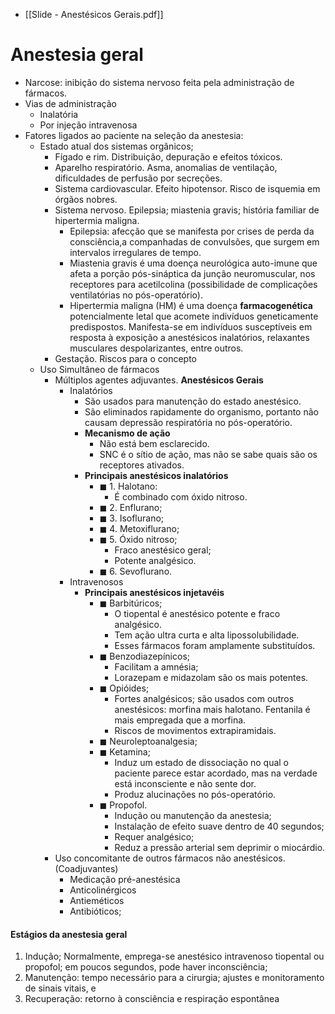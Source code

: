 - [[Slide - Anestésicos Gerais.pdf]]

# Anestesia geral
- Narcose: inibição do sistema nervoso feita pela administração de fármacos. 
- Vias de administração
	- Inalatória
	- Por injeção intravenosa
- Fatores ligados ao paciente na seleção da anestesia:
	- Estado atual dos sistemas orgânicos;
		- Fígado e rim. Distribuição, depuração e efeitos tóxicos.
		- Aparelho respiratório. Asma, anomalias de ventilação, dificuldades de perfusão por secreções.
		- Sistema cardiovascular. Efeito hipotensor. Risco de isquemia em órgãos nobres.
		- Sistema nervoso. Epilepsia; miastenia gravis; história familiar de hipertermia maligna.
			- Epilepsia: afecção que se manifesta por crises de perda da consciência,a companhadas de convulsões, que surgem em intervalos irregulares de tempo. 
			- Miastenia gravis é uma doença neurológica auto-imune que afeta a porção pós-sináptica da junção neuromuscular, nos receptores para acetilcolina (possibilidade de complicações ventilatórias no pós-operatório). 
			- Hipertermia maligna (HM) é uma doença **farmacogenética** potencialmente letal que acomete indivíduos geneticamente predispostos. Manifesta-se em indivíduos susceptíveis em resposta à exposição a anestésicos inalatórios, relaxantes musculares despolarizantes, entre outros.
		- Gestação. Riscos para o concepto
	- Uso Simultâneo de fármacos
		- Múltiplos agentes adjuvantes. **Anestésicos Gerais**
			- Inalatórios
				- São usados para manutenção do estado anestésico. 
				- São eliminados rapidamente do organismo, portanto não causam depressão respiratória no pós-operatório. 
				- **Mecanismo de ação**
					- Não está bem esclarecido. 
					- SNC é o sítio de ação, mas não se sabe quais são os receptores ativados. 
				- **Principais anestésicos inalatórios**
					- ◼ 1. Halotano: 
						- É combinado com óxido nitroso.
					- ◼ 2. Enflurano; 
					- ◼ 3. Isoflurano; 
					- ◼ 4. Metoxiflurano;
					- ◼ 5. Óxido nitroso; 
						- Fraco anestésico geral; 
						- Potente analgésico. 
					- ◼ 6. Sevoflurano.
			- Intravenosos 
				- **Principais anestésicos injetavéis**
					- ◼ Barbitúricos;
						- O tiopental é anestésico potente e fraco analgésico.
						- Tem ação ultra curta e alta lipossolubilidade.
						- Esses fármacos foram amplamente substituídos.
					- ◼ Benzodiazepínicos; 
						- Facilitam a amnésia;
						- Lorazepam e midazolam são os mais potentes.
					- ◼ Opióides; 
						- Fortes analgésicos; são usados com outros anestésicos: morfina mais halotano. Fentanila é mais empregada que a morfina.
						- Riscos de movimentos extrapiramidais.
					- ◼ Neuroleptoanalgesia; 
					- ◼ Ketamina; 
						- Induz um estado de dissociação no qual o paciente parece estar acordado, mas na verdade está inconsciente e não sente dor.
						- Produz alucinações no pós-operatório.
					- ◼ Propofol.
						- Indução ou manutenção da anestesia;
						- Instalação de efeito suave dentro de 40 segundos;
						- Requer analgésico;
						- Reduz a pressão arterial sem deprimir o miocárdio.
		- Uso concomitante de outros fármacos não anestésicos. (Coadjuvantes)
			- Medicação pré-anestésica
			- Anticolinérgicos
			- Antieméticos
			- Antibióticos; 
#### Estágios da anestesia geral
1. Indução; Normalmente, emprega-se anestésico intravenoso tiopental ou propofol; em poucos segundos, pode haver inconsciência;
2. Manutenção: tempo necessário para a cirurgia; ajustes e monitoramento de sinais vitais, e
3. Recuperação: retorno à consciência e respiração espontânea